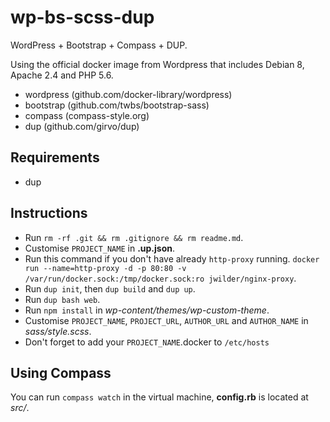 # wp-bs-scss-dup

WordPress + Bootstrap + Compass + DUP.

Using the official docker image from Wordpress that includes Debian 8, Apache 2.4 and PHP 5.6.

- wordpress (github.com/docker-library/wordpress)
- bootstrap (github.com/twbs/bootstrap-sass)
- compass (compass-style.org)
- dup (github.com/girvo/dup)


## Requirements

- dup


## Instructions

- Run `rm -rf .git && rm .gitignore && rm readme.md`.
- Customise `PROJECT_NAME` in **.up.json**.
- Run this command if you don't have already `http-proxy` running. `docker run --name=http-proxy -d -p 80:80 -v /var/run/docker.sock:/tmp/docker.sock:ro jwilder/nginx-proxy`.
- Run `dup init`, then `dup build` and `dup up`.
- Run `dup bash web`.
- Run `npm install` in _wp-content/themes/wp-custom-theme_.
- Customise `PROJECT_NAME`, `PROJECT_URL`, `AUTHOR_URL` and `AUTHOR_NAME` in _sass/style.scss_.
- Don't forget to add your `PROJECT_NAME`.docker to `/etc/hosts`


## Using Compass

You can run `compass watch` in the virtual machine, **config.rb** is located at _src/_.
